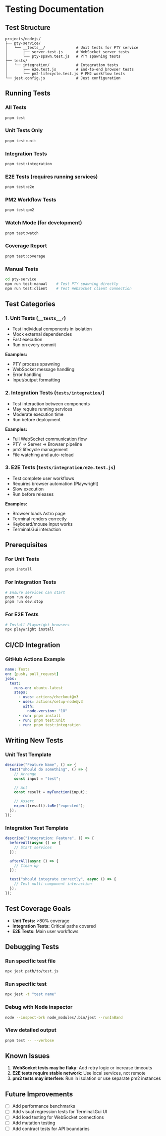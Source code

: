 # Testing Documentation

## Test Structure

```
projects/nodejs/
├── pty-service/
│   └── __tests__/              # Unit tests for PTY service
│       ├── server.test.js      # WebSocket server tests
│       └── pty-spawn.test.js   # PTY spawning tests
├── tests/
│   └── integration/            # Integration tests
│       ├── e2e.test.js         # End-to-end browser tests
│       └── pm2-lifecycle.test.js # PM2 workflow tests
└── jest.config.js              # Jest configuration
```

## Running Tests

### All Tests

```bash
pnpm test
```

### Unit Tests Only

```bash
pnpm test:unit
```

### Integration Tests

```bash
pnpm test:integration
```

### E2E Tests (requires running services)

```bash
pnpm test:e2e
```

### PM2 Workflow Tests

```bash
pnpm test:pm2
```

### Watch Mode (for development)

```bash
pnpm test:watch
```

### Coverage Report

```bash
pnpm test:coverage
```

### Manual Tests

```bash
cd pty-service
npm run test:manual    # Test PTY spawning directly
npm run test:client    # Test WebSocket client connection
```

## Test Categories

### 1. Unit Tests (`__tests__/`)

- Test individual components in isolation
- Mock external dependencies
- Fast execution
- Run on every commit

**Examples:**

- PTY process spawning
- WebSocket message handling
- Error handling
- Input/output formatting

### 2. Integration Tests (`tests/integration/`)

- Test interaction between components
- May require running services
- Moderate execution time
- Run before deployment

**Examples:**

- Full WebSocket communication flow
- PTY → Server → Browser pipeline
- pm2 lifecycle management
- File watching and auto-reload

### 3. E2E Tests (`tests/integration/e2e.test.js`)

- Test complete user workflows
- Requires browser automation (Playwright)
- Slow execution
- Run before releases

**Examples:**

- Browser loads Astro page
- Terminal renders correctly
- Keyboard/mouse input works
- Terminal.Gui interaction

## Prerequisites

### For Unit Tests

```bash
pnpm install
```

### For Integration Tests

```bash
# Ensure services can start
pnpm run dev
pnpm run dev:stop
```

### For E2E Tests

```bash
# Install Playwright browsers
npx playwright install
```

## CI/CD Integration

### GitHub Actions Example

```yaml
name: Tests
on: [push, pull_request]
jobs:
  test:
    runs-on: ubuntu-latest
    steps:
      - uses: actions/checkout@v3
      - uses: actions/setup-node@v3
        with:
          node-version: "18"
      - run: pnpm install
      - run: pnpm test:unit
      - run: pnpm test:integration
```

## Writing New Tests

### Unit Test Template

```javascript
describe("Feature Name", () => {
  test("should do something", () => {
    // Arrange
    const input = "test";

    // Act
    const result = myFunction(input);

    // Assert
    expect(result).toBe("expected");
  });
});
```

### Integration Test Template

```javascript
describe("Integration: Feature", () => {
  beforeAll(async () => {
    // Start services
  });

  afterAll(async () => {
    // Clean up
  });

  test("should integrate correctly", async () => {
    // Test multi-component interaction
  });
});
```

## Test Coverage Goals

- **Unit Tests:** >80% coverage
- **Integration Tests:** Critical paths covered
- **E2E Tests:** Main user workflows

## Debugging Tests

### Run specific test file

```bash
npx jest path/to/test.js
```

### Run specific test

```bash
npx jest -t "test name"
```

### Debug with Node inspector

```bash
node --inspect-brk node_modules/.bin/jest --runInBand
```

### View detailed output

```bash
pnpm test -- --verbose
```

## Known Issues

1. **WebSocket tests may be flaky**: Add retry logic or increase timeouts
2. **E2E tests require stable network**: Use local services, not remote
3. **pm2 tests may interfere**: Run in isolation or use separate pm2 instances

## Future Improvements

- [ ] Add performance benchmarks
- [ ] Add visual regression tests for Terminal.Gui UI
- [ ] Add load testing for WebSocket connections
- [ ] Add mutation testing
- [ ] Add contract tests for API boundaries
